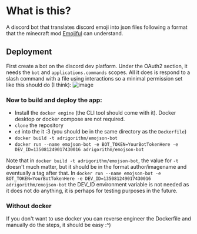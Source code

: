 # What is this?
A discord bot that translates discord emoji into json files following a format that the minecraft mod [Emojiful](https://www.curseforge.com/minecraft/mc-mods/emojiful) can understand.

## Deployment
First create a bot on the discord dev platform. Under the OAuth2 section, it needs the `bot` and `applications.commands` scopes. 
All it does is respond to a slash command with a file using interactions so a minimal permission set like this should do (I think): 
![image](https://github.com/Adrigorithm/EmojsonBot/assets/12832161/5c98e8ea-5c9e-4cc8-a8dd-e2de53601707)


### Now to build and deploy the app:
- Install the `docker engine` (the CLI tool should come with it). Docker desktop or docker compose are not required.
- `clone` the repository
- `cd` into the it :3 (you should be in the same directory as the `Dockerfile`)
- `docker build -t adrigorithm/emojson-bot`
- `docker run --name emojson-bot -e BOT_TOKEN=YourBotTokenHere -e DEV_ID=135081249017430016 adrigorithm/emojson-bot`

Note that in `docker build -t adrigorithm/emojson-bot`, the value for `-t` doesn't much matter, but it should be in the format author/imagename and eventually a tag after that. In `docker run --name emojson-bot -e BOT_TOKEN=YourBotTokenHere -e DEV_ID=135081249017430016 adrigorithm/emojson-bot` the DEV_ID environment variable is not needed as it does not do anything, it is perhaps for testing purposes in the future.

### Without docker
If you don't want to use docker you can reverse engineer the Dockerfile and manually do the steps, it should be easy :^)
